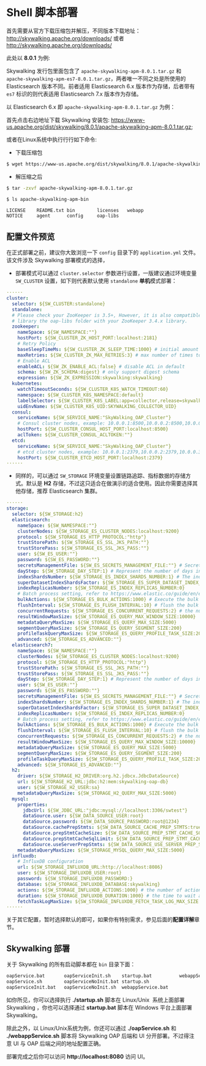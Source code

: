 # Shell 脚本部署

首先需要从官方下载压缩包并解压，不同版本下载地址：http://skywalking.apache.org/downloads/ 或者 http://skywalking.apache.org/downloads/

此处以 **8.0.1** 为例:

Skywalking 发行包里面包含了 `apache-skywalking-apm-8.0.1.tar.gz` 和 `apache-skywalking-apm-es7-8.0.1.tar.gz`，两者唯一不同之处是所使用的 Elasticsearch 版本不同。前者适用 Elasticsearch 6.x 版本作为存储，后者带有 `es7` 标识的则代表适用  Elasticsearch 7.x 版本作为存储。

以 Elasticsearch 6.x 即 `apache-skywalking-apm-8.0.1.tar.gz` 为例：

⾸先点击右边地址下载 Skywalking 安装包: https://www-us.apache.org/dist/skywalking/8.0.1/apache-skywalking-apm-8.0.1.tar.gz;

或者在Linux系统中执⾏行行如下命令:

- 下载压缩包

```bash
$ wget https://www-us.apache.org/dist/skywalking/8.0.1/apache-skywalking-apm-8.0.1.tar.gz
```

- 解压缩之后

```bash
$ tar -zxvf apache-skywalking-apm-8.0.1.tar.gz

$ ls apache-skywalking-apm-bin

LICENSE    README.txt bin        licenses   webapp
NOTICE     agent      config     oap-libs
```

## 配置文件预览

在正式部署之前，建议你大致浏览一下 `config` 目录下的 `application.yml` 文件。该文件涉及 Skywalking 部署模式的选择，

- 部署模式可以通过 `cluster.selector` 参数进行设置，一版建议通过环境变量 `SW_CLUSTER` 设置，如下则代表默认使用 `standalone` **单机**模式部署：

```yml
······
cluster:
  selector: ${SW_CLUSTER:standalone}
  standalone:
  # Please check your ZooKeeper is 3.5+, However, it is also compatible with ZooKeeper 3.4.x. Replace the ZooKeeper 3.5+
  # library the oap-libs folder with your ZooKeeper 3.4.x library.
  zookeeper:
    nameSpace: ${SW_NAMESPACE:""}
    hostPort: ${SW_CLUSTER_ZK_HOST_PORT:localhost:2181}
    # Retry Policy
    baseSleepTimeMs: ${SW_CLUSTER_ZK_SLEEP_TIME:1000} # initial amount of time to wait between retries
    maxRetries: ${SW_CLUSTER_ZK_MAX_RETRIES:3} # max number of times to retry
    # Enable ACL
    enableACL: ${SW_ZK_ENABLE_ACL:false} # disable ACL in default
    schema: ${SW_ZK_SCHEMA:digest} # only support digest schema
    expression: ${SW_ZK_EXPRESSION:skywalking:skywalking}
  kubernetes:
    watchTimeoutSeconds: ${SW_CLUSTER_K8S_WATCH_TIMEOUT:60}
    namespace: ${SW_CLUSTER_K8S_NAMESPACE:default}
    labelSelector: ${SW_CLUSTER_K8S_LABEL:app=collector,release=skywalking}
    uidEnvName: ${SW_CLUSTER_K8S_UID:SKYWALKING_COLLECTOR_UID}
  consul:
    serviceName: ${SW_SERVICE_NAME:"SkyWalking_OAP_Cluster"}
    # Consul cluster nodes, example: 10.0.0.1:8500,10.0.0.2:8500,10.0.0.3:8500
    hostPort: ${SW_CLUSTER_CONSUL_HOST_PORT:localhost:8500}
    aclToken: ${SW_CLUSTER_CONSUL_ACLTOKEN:""}
  etcd:
    serviceName: ${SW_SERVICE_NAME:"SkyWalking_OAP_Cluster"}
    # etcd cluster nodes, example: 10.0.0.1:2379,10.0.0.2:2379,10.0.0.3:2379
    hostPort: ${SW_CLUSTER_ETCD_HOST_PORT:localhost:2379}
······
```

- 同样的，可以通过 `SW_STORAGE` 环境变量设置链路追踪、指标数据的存储方式。默认是 **H2** 存储，不过这只适合在做演示的适合使用。因此你需要选择其他存储，推荐 Elasticsearch 集群。

```yml
······
storage:
  selector: ${SW_STORAGE:h2}
  elasticsearch:
    nameSpace: ${SW_NAMESPACE:""}
    clusterNodes: ${SW_STORAGE_ES_CLUSTER_NODES:localhost:9200}
    protocol: ${SW_STORAGE_ES_HTTP_PROTOCOL:"http"}
    trustStorePath: ${SW_STORAGE_ES_SSL_JKS_PATH:""}
    trustStorePass: ${SW_STORAGE_ES_SSL_JKS_PASS:""}
    user: ${SW_ES_USER:""}
    password: ${SW_ES_PASSWORD:""}
    secretsManagementFile: ${SW_ES_SECRETS_MANAGEMENT_FILE:""} # Secrets management file in the properties format includes the username, password, which are managed by 3rd party tool.
    dayStep: ${SW_STORAGE_DAY_STEP:1} # Represent the number of days in the one minute/hour/day index.
    indexShardsNumber: ${SW_STORAGE_ES_INDEX_SHARDS_NUMBER:1} # The index shards number is for store metrics data rather than basic segment record
    superDatasetIndexShardsFactor: ${SW_STORAGE_ES_SUPER_DATASET_INDEX_SHARDS_FACTOR:5} # Super data set has been defined in the codes, such as trace segments. This factor provides more shards for the super data set, shards number = indexShardsNumber * superDatasetIndexShardsFactor. Also, this factor effects Zipkin and Jaeger traces.
    indexReplicasNumber: ${SW_STORAGE_ES_INDEX_REPLICAS_NUMBER:0}
    # Batch process setting, refer to https://www.elastic.co/guide/en/elasticsearch/client/java-api/5.5/java-docs-bulk-processor.html
    bulkActions: ${SW_STORAGE_ES_BULK_ACTIONS:1000} # Execute the bulk every 1000 requests
    flushInterval: ${SW_STORAGE_ES_FLUSH_INTERVAL:10} # flush the bulk every 10 seconds whatever the number of requests
    concurrentRequests: ${SW_STORAGE_ES_CONCURRENT_REQUESTS:2} # the number of concurrent requests
    resultWindowMaxSize: ${SW_STORAGE_ES_QUERY_MAX_WINDOW_SIZE:10000}
    metadataQueryMaxSize: ${SW_STORAGE_ES_QUERY_MAX_SIZE:5000}
    segmentQueryMaxSize: ${SW_STORAGE_ES_QUERY_SEGMENT_SIZE:200}
    profileTaskQueryMaxSize: ${SW_STORAGE_ES_QUERY_PROFILE_TASK_SIZE:200}
    advanced: ${SW_STORAGE_ES_ADVANCED:""}
  elasticsearch7:
    nameSpace: ${SW_NAMESPACE:""}
    clusterNodes: ${SW_STORAGE_ES_CLUSTER_NODES:localhost:9200}
    protocol: ${SW_STORAGE_ES_HTTP_PROTOCOL:"http"}
    trustStorePath: ${SW_STORAGE_ES_SSL_JKS_PATH:""}
    trustStorePass: ${SW_STORAGE_ES_SSL_JKS_PASS:""}
    dayStep: ${SW_STORAGE_DAY_STEP:1} # Represent the number of days in the one minute/hour/day index.
    user: ${SW_ES_USER:""}
    password: ${SW_ES_PASSWORD:""}
    secretsManagementFile: ${SW_ES_SECRETS_MANAGEMENT_FILE:""} # Secrets management file in the properties format includes the username, password, which are managed by 3rd party tool.
    indexShardsNumber: ${SW_STORAGE_ES_INDEX_SHARDS_NUMBER:1} # The index shards number is for store metrics data rather than basic segment record
    superDatasetIndexShardsFactor: ${SW_STORAGE_ES_SUPER_DATASET_INDEX_SHARDS_FACTOR:5} # Super data set has been defined in the codes, such as trace segments. This factor provides more shards for the super data set, shards number = indexShardsNumber * superDatasetIndexShardsFactor. Also, this factor effects Zipkin and Jaeger traces.
    indexReplicasNumber: ${SW_STORAGE_ES_INDEX_REPLICAS_NUMBER:0}
    # Batch process setting, refer to https://www.elastic.co/guide/en/elasticsearch/client/java-api/5.5/java-docs-bulk-processor.html
    bulkActions: ${SW_STORAGE_ES_BULK_ACTIONS:1000} # Execute the bulk every 1000 requests
    flushInterval: ${SW_STORAGE_ES_FLUSH_INTERVAL:10} # flush the bulk every 10 seconds whatever the number of requests
    concurrentRequests: ${SW_STORAGE_ES_CONCURRENT_REQUESTS:2} # the number of concurrent requests
    resultWindowMaxSize: ${SW_STORAGE_ES_QUERY_MAX_WINDOW_SIZE:10000}
    metadataQueryMaxSize: ${SW_STORAGE_ES_QUERY_MAX_SIZE:5000}
    segmentQueryMaxSize: ${SW_STORAGE_ES_QUERY_SEGMENT_SIZE:200}
    profileTaskQueryMaxSize: ${SW_STORAGE_ES_QUERY_PROFILE_TASK_SIZE:200}
    advanced: ${SW_STORAGE_ES_ADVANCED:""}
  h2:
    driver: ${SW_STORAGE_H2_DRIVER:org.h2.jdbcx.JdbcDataSource}
    url: ${SW_STORAGE_H2_URL:jdbc:h2:mem:skywalking-oap-db}
    user: ${SW_STORAGE_H2_USER:sa}
    metadataQueryMaxSize: ${SW_STORAGE_H2_QUERY_MAX_SIZE:5000}
  mysql:
    properties:
      jdbcUrl: ${SW_JDBC_URL:"jdbc:mysql://localhost:3306/swtest"}
      dataSource.user: ${SW_DATA_SOURCE_USER:root}
      dataSource.password: ${SW_DATA_SOURCE_PASSWORD:root@1234}
      dataSource.cachePrepStmts: ${SW_DATA_SOURCE_CACHE_PREP_STMTS:true}
      dataSource.prepStmtCacheSize: ${SW_DATA_SOURCE_PREP_STMT_CACHE_SQL_SIZE:250}
      dataSource.prepStmtCacheSqlLimit: ${SW_DATA_SOURCE_PREP_STMT_CACHE_SQL_LIMIT:2048}
      dataSource.useServerPrepStmts: ${SW_DATA_SOURCE_USE_SERVER_PREP_STMTS:true}
    metadataQueryMaxSize: ${SW_STORAGE_MYSQL_QUERY_MAX_SIZE:5000}
  influxdb:
    # InfluxDB configuration
    url: ${SW_STORAGE_INFLUXDB_URL:http://localhost:8086}
    user: ${SW_STORAGE_INFLUXDB_USER:root}
    password: ${SW_STORAGE_INFLUXDB_PASSWORD:}
    database: ${SW_STORAGE_INFLUXDB_DATABASE:skywalking}
    actions: ${SW_STORAGE_INFLUXDB_ACTIONS:1000} # the number of actions to collect
    duration: ${SW_STORAGE_INFLUXDB_DURATION:1000} # the time to wait at most (milliseconds)
    fetchTaskLogMaxSize: ${SW_STORAGE_INFLUXDB_FETCH_TASK_LOG_MAX_SIZE:5000} # the max number of fetch task log in a request
······
```

关于其它配置，暂时选择默认的即可，如果你有特别需求，参见后面的**配置详解**章节。

## Skywalking 部署

关于 Skywalking 的所有启动脚本都在 `bin` 目录下面：

```bash
oapService.bat       oapServiceInit.sh    startup.bat          webappService.sh
oapService.sh        oapServiceNoInit.bat startup.sh
oapServiceInit.bat   oapServiceNoInit.sh  webappService.bat
```

如你所见，你可以选择执行 **./startup.sh** 脚本在 Linux/Unix  系统上面部署 Skywalking ，你也可以选择通过 **startup.bat** 脚本在 Windows 平台上面部署 Skywalking。

除此之外，以 Linux/Unix系统为例，你还可以通过 **./oapService.sh** 和 **./webappService.sh** 脚本将 Skywalking OAP 后端和 UI 分开部署。不过得注意 UI 与 OAP 后端之间的地址配置正确。

部署完成之后你可以访问 **http://localhost:8080** 访问 UI。